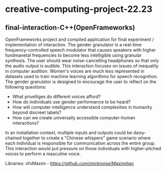 # creative-computing-project-22.23
## final-interaction-C++(OpenFrameworks)

OpenFrameworks project and compiled application for final experiment / implementation of interaction. The gender granulator is a real-time frequency-controlled speech modulator that causes speakers with higher fundmanetal frequencies to become less intelligible using granular synthesis. The user should wear noise-cancelling headphones so that only the audio output is audible. This interaction focuses on issues of inequality in computer audition. Women's voices are much less represented in datasets used to train machine learning algorithms for speech recognition. The gender granulator is designed to encourage the user to reflect on the following questions: 
- What privelliges do different voices afford?
- How do individuals use gender performance to be heard?
- How will computer intelligence understand complexities in humanity beyond discreet labels?
- How can we create universally accessible computer-human interactions?


In an installation context, multiple inputs and outputs could be daisy-chained together to create a "Chinese whispers" game scenario where each individual is responsible for communication across the entire group. This interaction would put pressure on those individuals with higher-pitched voices to perform a masculine voice.


Libraries:
ofxMaxim - https://github.com/micknoise/Maximilian


